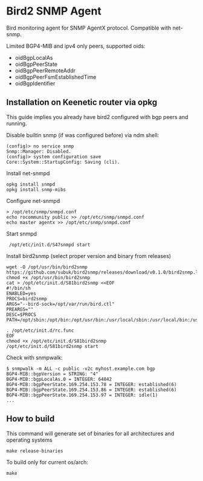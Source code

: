 # Bird2 SNMP Agent

Bird monitoring agent for SNMP AgentX protocol. Compatible with net-snmp.

Limited BGP4-MIB and ipv4 only peers, supported oids:
* oidBgpLocalAs
* oidBgpPeerState
* oidBgpPeerRemoteAddr
* oidBgpPeerFsmEstablishedTime
* oidBgpIdentifier

## Installation on Keenetic router via opkg

This guide implies you already have bird2 configured with bgp peers and running.

Disable builtin snmp (if was configured before) via ndm shell:

    (config)> no service snmp
    Snmp::Manager: Disabled.
    (config)> system configuration save
    Core::System::StartupConfig: Saving (cli).

Install net-snmpd

    opkg install snmpd
    opkg install snmp-mibs

Configure net-snmpd

    > /opt/etc/snmp/snmpd.conf
    echo rocommunity public >> /opt/etc/snmp/snmpd.conf
    echo master agentx >> /opt/etc/snmp/snmpd.conf

Start snmpd

     /opt/etc/init.d/S47snmpd start

Install bird2snmp (select proper version and binary from releases)

    wget -O /opt/usr/bin/bird2snmp https://github.com/subuk/bird2snmp/releases/download/v0.1.0/bird2snmp.linux.mipsle
    chmod +x /opt/usr/bin/bird2snmp
    cat > /opt/etc/init.d/S81bird2snmp <<EOF
    #!/bin/sh
    ENABLED=yes
    PROCS=bird2snmp
    ARGS="--bird-sock=/opt/var/run/bird.ctl"
    PREARGS=""
    DESC=$PROCS
    PATH=/opt/sbin:/opt/bin:/opt/usr/bin:/usr/local/sbin:/usr/local/bin:/usr/sbin:/usr/bin:/sbin:/bin

    . /opt/etc/init.d/rc.func
    EOF
    chmod +x /opt/etc/init.d/S81bird2snmp
    /opt/etc/init.d/S81bird2snmp start

Check with snmpwalk:

    $ snmpwalk -m ALL -c public -v2c myhost.example.com bgp
    BGP4-MIB::bgpVersion = STRING: "4"
    BGP4-MIB::bgpLocalAs.0 = INTEGER: 64842
    BGP4-MIB::bgpPeerState.169.254.153.78 = INTEGER: established(6)
    BGP4-MIB::bgpPeerState.169.254.153.86 = INTEGER: established(6)
    BGP4-MIB::bgpPeerState.169.254.153.97 = INTEGER: idle(1)
    ...

## How to build

This command will generate set of binaries for all architectures and operating systems

    make release-binaries

To build only for current os/arch:

    make
